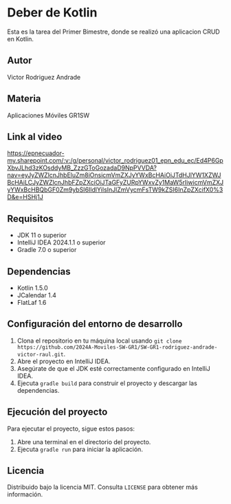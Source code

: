 # Deber de Kotlin

Esta es la tarea del Primer Bimestre, donde se realizó una aplicacion CRUD en Kotlin.

## Autor

Victor Rodriguez Andrade

## Materia

Aplicaciones Móviles GR1SW

## Link al video

https://epnecuador-my.sharepoint.com/:v:/g/personal/victor_rodriguez01_epn_edu_ec/Ed4P6GpXbvJLhd3zKOsddyMB_ZzzGToGozadaD9NpPVVDA?nav=eyJyZWZlcnJhbEluZm8iOnsicmVmZXJyYWxBcHAiOiJTdHJlYW1XZWJBcHAiLCJyZWZlcnJhbFZpZXciOiJTaGFyZURpYWxvZy1MaW5rIiwicmVmZXJyYWxBcHBQbGF0Zm9ybSI6IldlYiIsInJlZmVycmFsTW9kZSI6InZpZXcifX0%3D&e=HSHj1J

## Requisitos

- JDK 11 o superior
- IntelliJ IDEA 2024.1.1 o superior
- Gradle 7.0 o superior

## Dependencias

- Kotlin 1.5.0
- JCalendar 1.4
- FlatLaf 1.6

## Configuración del entorno de desarrollo

1. Clona el repositorio en tu máquina local usando `git clone https://github.com/2024A-Moviles-SW-GR1/SW-GR1-rodriguez-andrade-victor-raul.git`.
2. Abre el proyecto en IntelliJ IDEA.
3. Asegúrate de que el JDK esté correctamente configurado en IntelliJ IDEA.
4. Ejecuta `gradle build` para construir el proyecto y descargar las dependencias.

## Ejecución del proyecto

Para ejecutar el proyecto, sigue estos pasos:

1. Abre una terminal en el directorio del proyecto.
2. Ejecuta `gradle run` para iniciar la aplicación.


## Licencia

Distribuido bajo la licencia MIT. Consulta `LICENSE` para obtener más información.